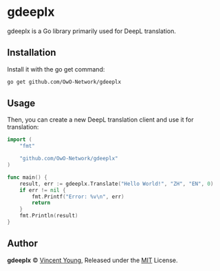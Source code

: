 # gdeeplx
gdeeplx is a Go library primarily used for DeepL translation.

## Installation

Install it with the go get command:
```bash
go get github.com/OwO-Network/gdeeplx
```

## Usage
Then, you can create a new DeepL translation client and use it for translation:

```go
import (
	"fmt"

	"github.com/OwO-Network/gdeeplx"
)

func main() {
	result, err := gdeeplx.Translate("Hello World!", "ZH", "EN", 0)
	if err != nil {
		fmt.Printf("Error: %v\n", err)
		return
	}
	fmt.Println(result)
}
```
## Author

**gdeeplx** © [Vincent Young](https://github.com/missuo), Released under the [MIT](./LICENSE) License.<br>